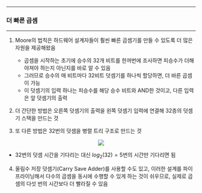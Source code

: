 -----
### 더 빠른 곱셈
-----
1. Moore의 법칙은 하드웨어 설계자들이 훨씬 빠른 곱셈기를 만들 수 있도록 더 많은 자원을 제공해왔음
   - 곱셈을 시작하는 초기에 승수의 32개 비트를 한꺼번에 조사하면 피승수가 더해야져야 하는지 아닌지를 바로 알 수 있음
   - 그러므로 승수의 매 비트마다 32비트 덧셈기를 하나씩 할당하면, 더 바른 곱셈이 가능
   - 이 덧셈기의 입력 하나는 피승수를 해당 승수 비트와 AND한 것이고, 다른 입력은 앞 덧셈기의 출력

2. 더 간단한 방법은 오른쪽 덧셈기의 출력을 왼쪽 덧셈기 입력에 연결해 32층의 덧셈기 스택을 만드는 것
3. 또 다른 방법은 32번의 덧셈을 병렬 트리 구조로 만드는 것
<div align="center">
<img src="https://github.com/user-attachments/assets/1cf7d426-6931-4ba0-af7b-7436700d6cae">
</div>

   - 32번의 덧셈 시간을 기다리는 대신 $log_{2} (32) = 5$번의 시간만 기다리면 됨

4. 올림수 저장 덧셈기(Carry Save Adder)를 사용할 수도 있고, 이러한 설계를 파이프라이닝해서 다수의 곱셈을 동시에 수행할 수 있게 하는 것이 쉬우므로, 실제로 곱셈의 다섯 번의 시간보다 더 빨라질 수 있음
